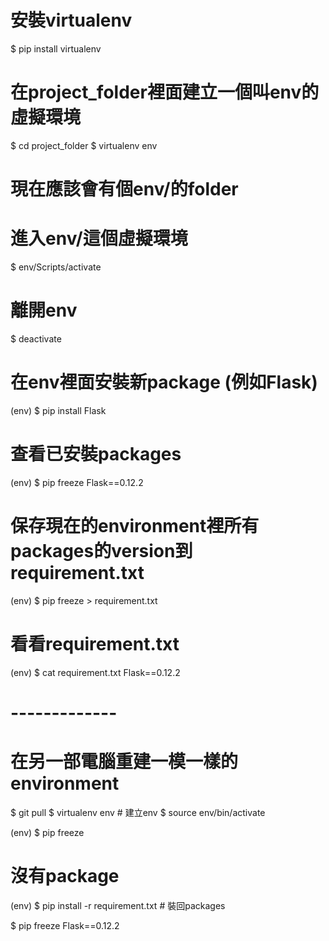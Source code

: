 # 安裝virtualenv

$ pip install virtualenv

# 在project_folder裡面建立一個叫env的虛擬環境

$ cd project_folder
$ virtualenv env

# 現在應該會有個env/的folder

# 進入env/這個虛擬環境

$ env/Scripts/activate

# 離開env

$ deactivate

# 在env裡面安裝新package (例如Flask)

(env) $ pip install Flask

# 查看已安裝packages

(env) $ pip freeze
Flask==0.12.2

# 保存現在的environment裡所有packages的version到requirement.txt

(env) $ pip freeze > requirement.txt

# 看看requirement.txt

(env) $ cat requirement.txt
Flask==0.12.2

# -------------

# 在另一部電腦重建一模一樣的environment

$ git pull
$ virtualenv env  # 建立env
$ source env/bin/activate

(env) $ pip freeze

# 沒有package

(env) $ pip install -r requirement.txt  # 裝回packages

$ pip freeze
Flask==0.12.2
